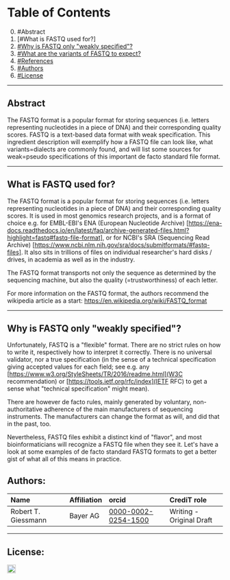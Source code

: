 

# Table of Contents
0. #Abstract
1. [#What is FASTQ used for?]
2. [#Why is FASTQ only "weakly specified"?](#Graphical%20Overview%20of%20the%20FAIRification%20Recipe%20Objectives)
3. [#What are the variants of FASTQ to expect?](#FAIRification%20Objectives,%20Inputs%20and%20Outputs)
4. [#References](#Capability%20&%20Maturity%20Table)
5. [#Authors](#Authors)
5. [#License](#License)

---

## Abstract

The FASTQ format is a popular format for storing sequences (i.e. letters representing nucleotides in a piece of DNA) and their corresponding quality scores. FASTQ is a text-based data format with weak specification. This ingredient description will exemplify how a FASTQ file can look like, what variants=dialects are commonly found, and will list some sources for weak=pseudo specifications of this important de facto standard file format.

___

## What is FASTQ used for?

The FASTQ format is a popular format for storing sequences (i.e. letters representing nucleotides in a piece of DNA) and their corresponding quality scores. It is used in most genomics research projects, and is a format of choice e.g. for EMBL-EBI's ENA (European Nucleotide Archive) [https://ena-docs.readthedocs.io/en/latest/faq/archive-generated-files.html?highlight=fastq#fastq-file-format], or for NCBI's SRA (Sequencing Read Archive) [https://www.ncbi.nlm.nih.gov/sra/docs/submitformats/#fastq-files]. It also sits in trillions of files on individual researcher's hard disks / drives, in academia as well as in the industry.

The FASTQ format transports not only the sequence as determined by the sequencing machine, but also the quality (=trustworthiness) of each letter.

For more information on the FASTQ format, the authors recommend the wikipedia article as a start: <https://en.wikipedia.org/wiki/FASTQ_format>

___

## Why is FASTQ only "weakly specified"?

Unfortunately, FASTQ is a "flexible" format. There are no strict rules on how to write it, respectively how to interpret it correctly.
There is no universal validator, nor a true specification (in the sense of a technical specification giving accepted values for each field; see e.g. any [https://www.w3.org/StyleSheets/TR/2016/readme.html](W3C recommendation) or [https://tools.ietf.org/rfc/index](IETF RFC) to get a sense what "technical specification" might mean).

There are however de facto rules, mainly generated by voluntary, non-authoritative adherence of the main manufacturers of sequencing instruments. The manufacturers can change the format as will, and did that in the past, too.

Nevertheless, FASTQ files exhibit a distinct kind of "flavor", and most bioinformaticians will recognize a FASTQ file when they see it. Let's have a look at some examples of de facto standard FASTQ formats to get a better gist of what all of this means in practice.  


## Authors:

| Name | Affiliation  | orcid | CrediT role  |
| :------------- | :------------- | :------------- |:------------- |
| Robert T. Giessmann |  Bayer AG | [0000-0002-0254-1500](https://http://orcid.org/0000-0002-0254-1500) | Writing - Original Draft |

___


## License:

<a href="https://creativecommons.org/licenses/by/4.0/"><img src="https://mirrors.creativecommons.org/presskit/buttons/80x15/png/by-sa.png" height="20"/></a>
